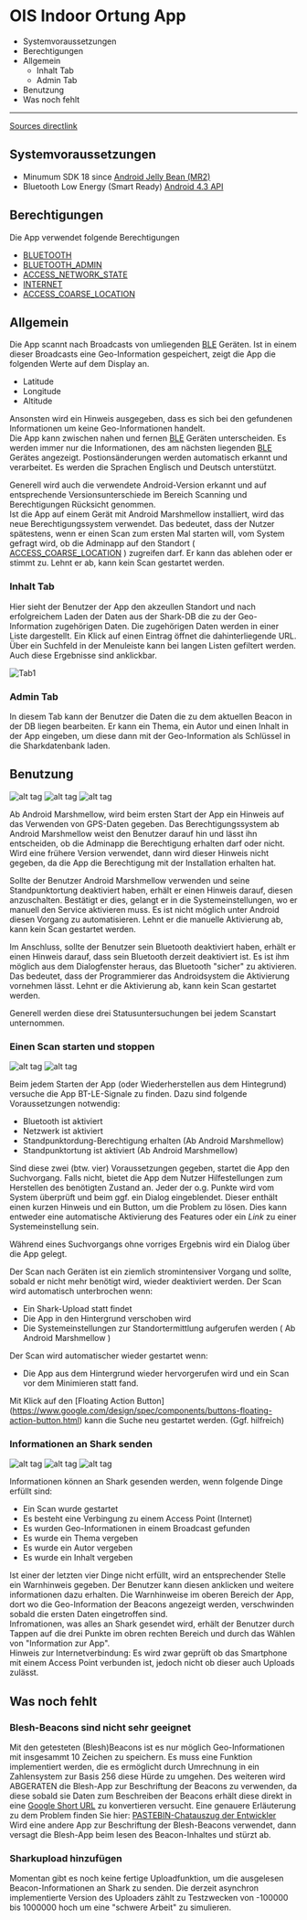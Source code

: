 # OIS Indoor Ortung App 
* Systemvoraussetzungen
* Berechtigungen
* Allgemein
  * Inhalt Tab
  * Admin Tab 
* Benutzung
* Was noch fehlt
  
***
[Sources directlink](https://github.com/SharedKnowledge/SharkOISIndoor/tree/master/combinedapp/app/src/main/java)
## Systemvoraussetzungen 
* Minumum SDK 18 since [Android Jelly Bean (MR2)](https://developer.android.com/about/versions/android-4.3.html)
* Bluetooth Low Energy (Smart Ready) [Android 4.3 API](https://developer.android.com/about/versions/android-4.3.html#Wireless)  


## Berechtigungen
Die App verwendet folgende Berechtigungen
* [BLUETOOTH](https://developer.android.com/reference/android/Manifest.permission.html#BLUETOOTH)
* [BLUETOOTH_ADMIN](https://developer.android.com/reference/android/Manifest.permission.html#BLUETOOTH_ADMIN)
* [ACCESS_NETWORK_STATE](https://developer.android.com/reference/android/Manifest.permission.html#ACCESS_NETWORK_STATE)
* [INTERNET](https://developer.android.com/reference/android/Manifest.permission.html#INTERNET)
* [ACCESS_COARSE_LOCATION](https://developer.android.com/reference/android/Manifest.permission.html#ACCESS_COARSE_LOCATION)


## Allgemein  
Die App scannt nach Broadcasts von umliegenden [BLE](https://en.wikipedia.org/wiki/Bluetooth_low_energy) Geräten.
Ist in einem dieser Broadcasts eine Geo-Information gespeichert, zeigt die App die folgenden Werte auf dem Display an.
* Latitude  
* Longitude  
* Altitude    

Ansonsten wird ein Hinweis ausgegeben, dass es sich bei den gefundenen Informationen um keine Geo-Informationen handelt.  
Die App kann zwischen nahen und fernen [BLE](https://en.wikipedia.org/wiki/Bluetooth_low_energy) Geräten unterscheiden. 
Es werden immer nur die Informationen, des am nächsten liegenden [BLE](https://en.wikipedia.org/wiki/Bluetooth_low_energy) Gerätes angezeigt. Postionsänderungen werden automatisch erkannt und verarbeitet.
Es werden die Sprachen Englisch und Deutsch unterstützt.

Generell wird auch die verwendete Android-Version erkannt und auf entsprechende Versionsunterschiede im Bereich Scanning und Berechtigungen Rücksicht genommen.   
Ist die App auf einem Gerät mit Android Marshmellow installiert, wird das neue Berechtigungssystem verwendet. Das bedeutet, dass der Nutzer spätestens, wenn er einen Scan zum ersten Mal starten will,
vom System gefragt wird, ob die Adminapp auf den Standort ( [ACCESS_COARSE_LOCATION](https://developer.android.com/reference/android/Manifest.permission.html#ACCESS_COARSE_LOCATION) ) zugreifen darf. 
Er kann das ablehen oder er stimmt zu. Lehnt er ab, kann kein Scan gestartet werden. 

### Inhalt Tab
Hier sieht der Benutzer der App den akzeullen Standort und nach erfolgreichem Laden der Daten aus der Shark-DB die zu der Geo-Information zugehörigen Daten.
Die zugehörigen Daten werden in einer Liste dargestellt. Ein Klick auf einen Eintrag öffnet die dahinterliegende URL.
Über ein Suchfeld in der Menuleiste kann bei langen Listen gefiltert werden. Auch diese Ergebnisse sind anklickbar.

![Tab1](screenshots/tab1_leer.png)
  
### Admin Tab  
In diesem Tab kann der Benutzer die Daten die zu dem aktuellen Beacon in der DB liegen bearbeiten.
Er kann ein Thema, ein Autor und einen Inhalt in der App eingeben, um diese dann mit der Geo-Information als Schlüssel in die Sharkdatenbank laden.  


## Benutzung
![alt tag](http://i.imgur.com/2eU6VAK.png) ![alt tag](http://i.imgur.com/6s9A3GY.png) ![alt tag](http://i.imgur.com/PcSRuHG.png)

Ab Android Marshmellow, wird beim ersten Start der App ein Hinweis auf das  Verwenden von GPS-Daten gegeben. 
Das Berechtigungssystem ab Android Marshmellow weist den Benutzer darauf hin und lässt ihn entscheiden, ob die Adminapp die Berechtigung erhalten darf oder nicht.
 Wird eine frühere Version verwendet, dann wird dieser Hinweis nicht gegeben, da die App die Berechtigung mit der Installation erhalten hat.  
  
Sollte der Benutzer Android Marshmellow verwenden und seine Standpunktortung deaktiviert haben, erhält er einen Hinweis darauf, diesen anzuschalten. 
Bestätigt er dies, gelangt er in die Systemeinstellungen, wo er manuell den Service aktivieren muss. 
Es ist nicht möglich unter Android diesen Vorgang zu automatisieren.
Lehnt er die manuelle Aktivierung ab, kann kein Scan gestartet werden.  
  
Im Anschluss, sollte der Benutzer sein Bluetooth deaktiviert haben, erhält er einen Hinweis darauf, dass sein Bluetooth derzeit deaktiviert ist.
 Es ist ihm möglich aus dem Dialogfenster heraus, das Bluetooth "sicher" zu aktivieren. Das bedeutet, dass der Programmierer das Androidsystem die Aktivierung vornehmen lässt. 
 Lehnt er die Aktivierung ab, kann kein Scan gestartet werden.  

Generell werden diese drei Statusuntersuchungen bei jedem Scanstart unternommen.  

### Einen Scan starten und stoppen
![alt tag](http://i.imgur.com/niEz7vc.png) ![alt tag](http://i.imgur.com/PTUNlYY.png)  

Beim jedem Starten der App (oder Wiederherstellen aus dem Hintegrund) versuche die App BT-LE-Signale zu finden. 
Dazu sind folgende Voraussetzungen notwendig:
* Bluetooth ist aktiviert
* Netzwerk ist aktiviert
* Standpunktordung-Berechtigung erhalten (Ab Android Marshmellow)  
* Standpunktortung ist aktiviert (Ab Android Marshmellow)

Sind diese zwei (btw. vier) Voraussetzungen gegeben, startet die App den Suchvorgang.
Falls nicht, bietet die App dem Nutzer Hilfestellungen zum Herstellen des benötigten Zustand an. Jeder der o.g. Punkte wird vom System überprüft und beim ggf. ein Dialog eingeblendet.
Dieser enthält einen kurzen Hinweis und ein Button, um die Problem zu lösen. Dies kann entweder eine automatische Aktivierung des Features oder ein *Link* zu einer Systemeinstellung sein.

Während eines Suchvorgangs ohne vorriges Ergebnis wird ein Dialog über die App gelegt. 

Der Scan nach Geräten ist ein ziemlich stromintensiver Vorgang und sollte, sobald er nicht mehr benötigt wird, wieder deaktiviert werden. Der Scan wird automatisch unterbrochen wenn:  
* Ein Shark-Upload statt findet
* Die App in den Hintergrund verschoben wird
* Die Systemeinstellungen zur Standortermittlung aufgerufen werden ( Ab Android Marshmellow )
  
Der Scan wird automatischer wieder gestartet wenn: 
* Die App aus dem Hintergrund wieder hervorgerufen wird und ein Scan vor dem Minimieren statt fand.
  
Mit Klick auf den [Floating Action Button] (https://www.google.com/design/spec/components/buttons-floating-action-button.html) kann die Suche neu gestartet werden. (Ggf. hilfreich)
  
### Informationen an Shark senden
![alt tag](http://i.imgur.com/y7xAOr1.png) ![alt tag](http://i.imgur.com/H6Jxw3W.png) ![alt tag](http://i.imgur.com/74iFDCa.png)

Informationen können an Shark gesenden werden, wenn folgende Dinge erfüllt sind: 
* Ein Scan wurde gestartet 
* Es besteht eine Verbingung zu einem Access Point (Internet)
* Es wurden Geo-Informationen in einem Broadcast gefunden
* Es wurde ein Thema vergeben
* Es wurde ein Autor vergeben
* Es wurde ein Inhalt vergeben  

Ist einer der letzten vier Dinge nicht erfüllt, wird an entsprechender Stelle ein Warnhinweis gegeben. Der Benutzer kann diesen anklicken und weitere informationen dazu erhalten. 
Die Warnhinweise im oberen Bereich der App, dort wo die Geo-Information der Beacons angezeigt werden, verschwinden sobald die ersten Daten eingetroffen sind.  
Infromationen, was alles an Shark gesendet wird, erhält der Benutzer durch Tappen auf die drei Punkte im obren rechten Bereich und durch das Wählen von "Information zur App".  
Hinweis zur Internetverbindung: Es wird zwar geprüft ob das Smartphone mit einem Access Point verbunden ist, jedoch nicht ob dieser auch Uploads zulässt.


## Was noch fehlt
### Blesh-Beacons sind nicht sehr geeignet
Mit den getesteten (Blesh)Beacons ist es nur möglich Geo-Informationen mit insgesammt 10 Zeichen zu speichern. Es muss eine Funktion implementiert werden, die es ermöglicht durch Umrechnung in ein Zahlensystem zur Basis 256 diese Hürde zu umgehen. Des weiteren wird ABGERATEN die Blesh-App zur Beschriftung der Beacons zu verwenden, da diese sobald sie Daten zum Beschreiben der Beacons erhält diese direkt in eine [Google Short URL](https://goo.gl/) zu konvertieren versucht. 
Eine genauere Erläuterung zu dem Problem finden Sie hier: [PASTEBIN-Chatauszug der Entwickler](http://pastebin.com/56wYsa1j)  
Wird eine andere App zur Beschriftung der Blesh-Beacons verwendet, dann versagt die Blesh-App beim lesen des Beacon-Inhaltes und stürzt ab. 

### Sharkupload hinzufügen
Momentan gibt es noch keine fertige Uploadfunktion, um die ausgelesen Beacon-Informationen an Shark zu senden. Die derzeit asynchron implementierte Version des Uploaders zählt zu Testzwecken von -100000 bis 1000000 hoch um eine "schwere Arbeit" zu simulieren. 